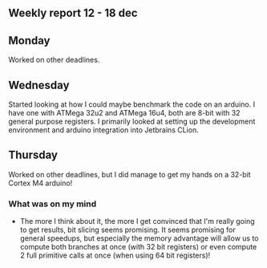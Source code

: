 ## Weekly report 12 - 18 dec

## Monday

Worked on other deadlines.

## Wednesday

Started looking at how I could maybe benchmark the code on an arduino. I have one with ATMega 32u2 and ATMega 16u4, both
are 8-bit with 32 general purpose registers. I primarily looked at setting up the development environment and arduino
integration into Jetbrains CLion.

## Thursday

Worked on other deadlines, but I did manage to get my hands on a 32-bit Cortex M4 arduino!

### What was on my mind

- The more I think about it, the more I get convinced that I'm really going to get results, bit slicing seems promising.
  It seems promising for general speedups, but especially the memory advantage will allow us to compute both branches at
  once (with 32 bit registers) or even compute 2 full primitive calls at once (when using 64 bit registers)!
